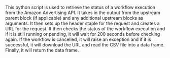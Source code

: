This python script is used to retrieve the status of a workflow execution from the Amazon Advertising API. It takes in the output from the upstream parent block (if applicable) and any additional upstream blocks as arguments. It then sets up the header staple for the request and creates a URL for the request. It then checks the status of the workflow execution and if it is still running or pending, it will wait for 200 seconds before checking again. If the workflow is cancelled, it will raise an exception and if it is successful, it will download the URL and read the CSV file into a data frame. Finally, it will return the data frame.
